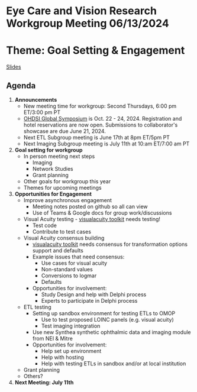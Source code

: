 # Eye Care and Vision Research Workgroup Meeting 06/13/2024
# Theme: Goal Setting & Engagement
[Slides](docs/Meeting_6_13_24.pdf)

## Agenda
1. **Announcements**
   - New meeting time for workgroup: Second Thursdays, 6:00 pm ET/3:00 pm PT
    -  [OHDSI Global Symposium](https://www.ohdsi.org/ohdsi2024/) is Oct. 22 - 24, 2024.  Registration and hotel reservations are now open. Submissions to collaborator's showcase are due June 21, 2024.
    -  Next ETL Subgroup meeting is June 17th at 8pm ET/5pm PT
    -  Next Imaging Subgroup meeting is July 11th at 10:am ET/7:00 am PT
2. **Goal setting for workgroup**
   -  In person meeting next steps
       -   Imaging
       -   Network Studies
       -   Grant planning
    -  Other goals for workgroup this year
    -  Themes for upcoming meetings
3. **Opportunities for Engagement**
    - Improve asynchronous engagement
      -   Meeting notes posted on github so all can view 
      -   Use of Teams & Google docs for group work/discussions
     -  Visual Acuity testing
       -   [visualacuity toolkit](https://github.com/HribarLab/visualacuity) needs testing!
          - Test code
          - Contribute to test cases       
     - Visual Acuity consensus building
       -  [visualacuity toolkit](https://github.com/HribarLab/visualacuity) needs consensus for transformation options support and defaults
         -  Example issues that need consensus:
             -  Use cases for visual acuity
             -  Non-standard values
             -  Conversions to logmar
             -  Defaults
          -   Opportunities for involvement:
              -   Study Design and help with Delphi process
              -   Experts to participate in Delphi process
      -  ETL testing
          -  Setting up sandbox environment for testing ETLs to OMOP
               - Use to test proposed LOINC panels (e.g. visual acuity)
               - Test imaging integration
          - Use new Synthea synthetic ophthalmic data and imaging module from NEI & Mitre
          - Opportunities for involvement:
               - Help set up environment
               - Help with hosting
               - Help with testing ETLs in sandbox and/or at local institution
      - Grant planning
      - Others?
4. **Next Meeting: July 11th**

